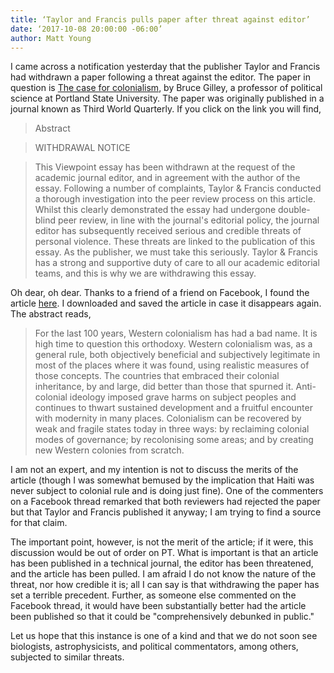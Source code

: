 ```yaml
---
title: ‘Taylor and Francis pulls paper after threat against editor’
date: ‘2017-10-08 20:00:00 -06:00’ 
author: Matt Young
---
```

I came across a notification yesterday that the publisher Taylor and Francis had withdrawn a paper following a threat against the editor. The paper in question is <a href="http://www.tandfonline.com/doi/abs/10.1080/01436597.2017.1369037">The case for colonialism</a>, by Bruce Gilley, a professor of political science at Portland State University. The paper was originally published in a journal known as Third World Quarterly. If you click on the link you will find, 

>Abstract

>WITHDRAWAL NOTICE

>This Viewpoint essay has been withdrawn at the request of the academic journal editor, and in agreement with the author of the essay. Following a number of complaints, Taylor & Francis conducted a thorough investigation into the peer review process on this article. Whilst this clearly demonstrated the essay had undergone double-blind peer review, in line with the journal's editorial policy, the journal editor has subsequently received serious and credible threats of personal violence. These threats are linked to the publication of this essay. As the publisher, we must take this seriously. Taylor & Francis has a strong and supportive duty of care to all our academic editorial teams, and this is why we are withdrawing this essay.

Oh dear, oh dear. Thanks to a friend of a friend on Facebook, I found the article <a href="http://fooddeserts.org/images/paper0114.pdf">here</a>. I downloaded and saved the article in case it disappears again. The abstract reads,

>For the last 100 years, Western colonialism has had a bad name. It is high time to question this orthodoxy. Western colonialism was, as a general rule, both objectively beneficial and subjectively legitimate in most of the places where it was found, using realistic measures of those concepts. The countries that embraced their colonial inheritance, by and large, did better than those that spurned it. Anti-colonial ideology imposed grave harms on subject peoples and continues to thwart sustained development and a fruitful encounter with modernity in many places. Colonialism can be recovered by weak and fragile states today in three ways: by reclaiming colonial modes of governance; by recolonising some areas; and by creating new Western colonies from scratch.

I am not an expert, and my intention is not to discuss the merits of the article (though I was somewhat bemused by the implication that Haiti was never subject to colonial rule and is doing just fine). One of the commenters on a Facebook thread remarked that both reviewers had rejected the paper but that Taylor and Francis published it anyway; I am trying to find a source for that claim.

The important point, however, is not the merit of the article; if it were, this discussion would be out of order on PT. What is important is that an article has been published in a technical journal, the editor has been threatened, and the article has been pulled. I am afraid I do not know the nature of the threat, nor how credible it is; all I can say is that withdrawing the paper has set a terrible precedent. Further, as someone else commented on the Facebook thread, it would have been substantially better had the article been published so that it could be "comprehensively debunked in public."

Let us hope that this instance is one of a kind and that we do not soon see biologists, astrophysicists, and political commentators, among others, subjected to similar threats.


